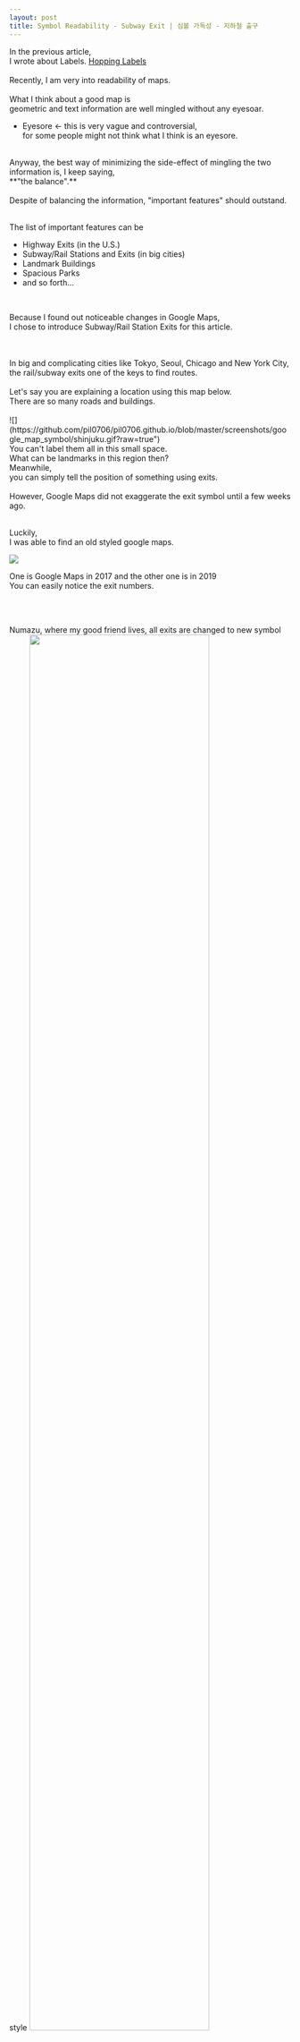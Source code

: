 ```yaml
---
layout: post
title: Symbol Readability - Subway Exit | 심볼 가독성 - 지하철 출구
---
```


In the previous article, <br>
I wrote about Labels. [Hopping Labels](https://pil0706.github.io/Position-of-POIs)
<br>
<br>
Recently, I am very into readability of maps. <br>
<br>
What I think about a good map is <br>
geometric and text information are well mingled without any eyesoar.
- Eyesore <- this is very vague and controversial, <br>
   for some people might not think what I think is an eyesore.

<br>
Anyway, the best way of minimizing the side-effect of mingling the two information is, I keep saying,<br>
**"the balance".**
<br>
<br>
Despite of balancing the information, "important features" should outstand. <br>
<br>

The list of important features can be
- Highway Exits (in the U.S.)
- Subway/Rail Stations and Exits (in big cities)
- Landmark Buildings
- Spacious Parks
- and so forth...
<br>

Because I found out noticeable changes in Google Maps, <br>
I chose to introduce Subway/Rail Station Exits for this article.

<br>
<br>
In big and complicating cities like Tokyo, Seoul, Chicago and New York City,<br>
the rail/subway exits one of the keys to find routes.
<br>
<br>
Let's say you are explaining a location using this map below. <br>
There are so many roads and buildings. <br>
<br>
![](https://github.com/pil0706/pil0706.github.io/blob/master/screenshots/google_map_symbol/shinjuku.gif?raw=true")
<br>
You can't label them all in this small space. <br>
What can be landmarks in this region then? <br>
Meanwhile, <br>
you can simply tell the position of something using exits.


<br>
<br>
However, Google Maps did not exaggerate the exit symbol until a few weeks ago.

<br>
<br>


Luckily, <br>
I was able to find an old styled google maps. <br>

![](https://github.com/pil0706/pil0706.github.io/blob/master/screenshots/google_map_symbol/tokyo_stn.gif?raw=true)

One is Google Maps in 2017 and the other one is in 2019 <br>
You can easily notice the exit numbers.

<br>
<br>


Numazu, where my good friend lives, all exits are changed to new symbol style
<img src="https://github.com/pil0706/pil0706.github.io/blob/master/screenshots/google_map_symbol/numazu.png?raw=true" width="80%" height="80%">

<br>
<br>
<br>

But not all Japanese rail/subway exits are changed.


**Shinjuku Nishiguchi**  <br>
Exit Number 7 is duplicated somehow. <br>

<img src="https://github.com/pil0706/pil0706.github.io/blob/master/screenshots/google_map_symbol/shinjuku_not_all_changed.gif?raw=true">

<br>
<br>

**Kobe Kotoen**<br>
![](https://github.com/pil0706/pil0706.github.io/blob/master/screenshots/google_map_symbol/not_perfect_kobe.gif?raw=true)

**Osaka Nanba**<br>
![](https://github.com/pil0706/pil0706.github.io/blob/master/screenshots/google_map_symbol/not_perfect_nanba.gif?raw=true)


<br>
<br>
<br>

Yes, there still are a lot more things to do in making maps.





--- 한국어 버전


이전의 글에서, <br>
저는 레이블/주기에 관해 썻었습니다. [뛰어다니는 주기](https://pil0706.github.io/Position-of-POIs)
<br>
<br>
최근, 저는 지도 가독성에 관심이 있습니다. <br>
<br>
제가 생각하는 좋은 지도란 <br>
지오메트리(형상) 정보와 문자 정보가 눈엣가시 없이 잘 섞이는것 입니다.
- 눈엣가시 <- 이것은 매우 모호하고 논란적입니다, <br>
   왜냐하면 몇몇 사람들에게는 제가 생각하는 눈엣가시가 아니라고 생각할 수 있기 때문입니다.

<br>
어쨋던, 저는 계속 얘기합니다만, 그 두개의 정보를 섞을때 부작용을 최소화 하는 방법은,<br>
**"균형" 입니다.**
<br>
<br>
정보의 균형을 맞추는것임에도 불구하고, "중요한 것들"은 눈에 띄어야 합니다. <br>
<br>

중요한 것들의 리스트는 다음과 같습니다
- 고속도로 출구 (미국의)
- 지하철/철도 역 및 출구 (대도시의)
- 랜드마크 빌딩
- 넓은 공원
- 등등...
<br>

제가 구글 지도에서 눈에 띌만한 변화를 찾았기 때문에, <br>
이번 글에서는 지하철/철도 역 출구를 소개하기로 했습니다.

<br>
<br>
도쿄, 서울, 시카고 그리고 뉴욕과 같은 크고 복잡한 도시에서는,<br>
지하철/철도 출구는 길 찾기에 중요한 키 입니다.
<br>
<br>
아래의 지도를 사용해서, 여러분이 동네를 탐험한다고 해봅시다. <br>
여기에는 많은 도로와 건물이 있습니다. <br>
<br>
![](https://github.com/pil0706/pil0706.github.io/blob/master/screenshots/google_map_symbol/shinjuku.gif?raw=true")
<br>
여러분은 이 좁은 공간에 레이블/주기를 다 달 수 없습니다. <br>
그럼 이 지역에 어떤것이 랜드마크가 될 수 있을까요? <br>
그러는 동안, <br>
여러분은 간단하게 출구를 이용하여 어떤곳의 위치를 말할 수 있습니다.


<br>
<br>
하지만, 구글은 몇 주전 까지만 하더라도 출구의 심볼을 강조하지 않았습니다.

<br>
<br>


운좋게도, <br>
저는 구글 지도의 예전 스타일을 찾을 수 있었습니다. <br>

![](https://github.com/pil0706/pil0706.github.io/blob/master/screenshots/google_map_symbol/tokyo_stn.gif?raw=true)

하나는 2017년의 구글지도이고, 다른것은 2019년의 것입니다 <br>
여러분은 쉽게 출구 번호를 확인할 수 있습니다.

<br>
<br>


제 좋은 친구가 사는 누마즈에서는 모든 출구가 새로운 심볼 스타일로 변했습니다
<img src="https://github.com/pil0706/pil0706.github.io/blob/master/screenshots/google_map_symbol/numazu.png?raw=true" width="80%" height="80%">

<br>
<br>
<br>

하지만, 모든 일본의 지하철/철도 출구가 변하진 않았습니다.


**신주구 니시구치**  <br>
출구 번호 7은 어째서인지 중복이 있습니다. <br>

<img src="https://github.com/pil0706/pil0706.github.io/blob/master/screenshots/google_map_symbol/shinjuku_not_all_changed.gif?raw=true">

<br>
<br>

**고베 코토엔**<br>
![](https://github.com/pil0706/pil0706.github.io/blob/master/screenshots/google_map_symbol/not_perfect_kobe.gif?raw=true)

**오사카 난바**<br>
![](https://github.com/pil0706/pil0706.github.io/blob/master/screenshots/google_map_symbol/not_perfect_nanba.gif?raw=true)


<br>
<br>
<br>

네, 아직도 지도를 만들기에 많은 것들을 더 해야 합니다.